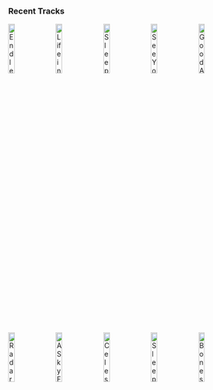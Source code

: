 ### Recent Tracks
[<img src='https://lastfm.freetls.fastly.net/i/u/300x300/71ddd2afdfd0ad7564328c65e0bdd9c1.png' width='16%' height='16%' alt='Endless Summer'>](https://www.last.fm/music/grizfolk/_/endless%2bsummer)&nbsp;&nbsp;&nbsp;&nbsp;[<img src='https://lastfm.freetls.fastly.net/i/u/300x300/bfa702d934b07342170de1704c72ec65.png' width='16%' height='16%' alt='Life in the City'>](https://www.last.fm/music/the%2blumineers/_/life%2bin%2bthe%2bcity)&nbsp;&nbsp;&nbsp;&nbsp;[<img src='https://lastfm.freetls.fastly.net/i/u/300x300/7d3abd994a0e6b3431f2d6c291fb5ac4.png' width='16%' height='16%' alt='Sleepless Nights (feat. Nightly)'>](https://www.last.fm/music/ayokay/_/sleepless%2bnights%2b%2528feat.%2bnightly%2529)&nbsp;&nbsp;&nbsp;&nbsp;[<img src='https://lastfm.freetls.fastly.net/i/u/300x300/ff923deee04cd2370cd402af33c8c557.png' width='16%' height='16%' alt='See You Through My Eyes'>](https://www.last.fm/music/the%2bhead%2band%2bthe%2bheart/_/see%2byou%2bthrough%2bmy%2beyes)&nbsp;&nbsp;&nbsp;&nbsp;[<img src='https://lastfm.freetls.fastly.net/i/u/300x300/87a30eb6807814daad56c5f56c2971cd.png' width='16%' height='16%' alt='Good As Gold'>](https://www.last.fm/music/moon%2btaxi/_/good%2bas%2bgold)&nbsp;&nbsp;&nbsp;&nbsp;<br>[<img src='https://lastfm.freetls.fastly.net/i/u/300x300/7ef6860aa4d87911611facc1f03ff11d.png' width='16%' height='16%' alt='Radar (feat. HONNE)'>](https://www.last.fm/music/whethan/_/radar%2b%2528feat.%2bhonne%2529)&nbsp;&nbsp;&nbsp;&nbsp;[<img src='https://lastfm.freetls.fastly.net/i/u/300x300/f021267cf74c4cf2cc01ecb4ddb66198.png' width='16%' height='16%' alt='A Sky Full of Stars'>](https://www.last.fm/music/coldplay/_/a%2bsky%2bfull%2bof%2bstars)&nbsp;&nbsp;&nbsp;&nbsp;[<img src='https://lastfm.freetls.fastly.net/i/u/300x300/ff88e2aae5e746b7c6fe174bed359d39.png' width='16%' height='16%' alt='Celeste'>](https://www.last.fm/music/ezra%2bvine/_/celeste)&nbsp;&nbsp;&nbsp;&nbsp;[<img src='https://lastfm.freetls.fastly.net/i/u/300x300/e61b369694a503009d7cc501198c4f7e.png' width='16%' height='16%' alt='Sleepy Eyes'>](https://www.last.fm/music/elohim/_/sleepy%2beyes)&nbsp;&nbsp;&nbsp;&nbsp;[<img src='https://lastfm.freetls.fastly.net/i/u/300x300/462a88748d374862acdd38a0aab7ab2d.png' width='16%' height='16%' alt='Bones'>](https://www.last.fm/music/the%2bkillers/_/bones)&nbsp;&nbsp;&nbsp;&nbsp;<br>